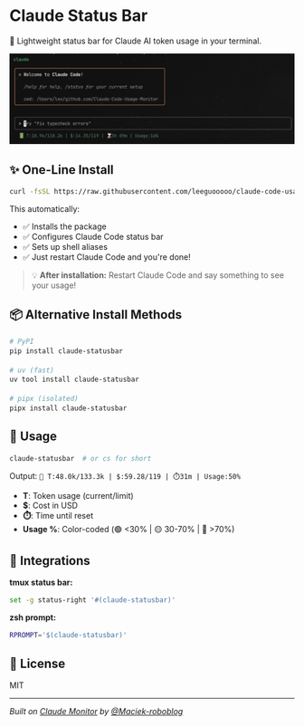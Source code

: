 # Claude Status Bar

🔋 Lightweight status bar for Claude AI token usage in your terminal.

![Claude Code Status Bar](./img.png)

## ✨ One-Line Install

```bash
curl -fsSL https://raw.githubusercontent.com/leeguooooo/claude-code-usage-bar/main/web-install.sh | bash
```

This automatically:
- ✅ Installs the package
- ✅ Configures Claude Code status bar
- ✅ Sets up shell aliases
- ✅ Just restart Claude Code and you're done!

> 💡 **After installation:** Restart Claude Code and say something to see your usage!

## 📦 Alternative Install Methods

```bash
# PyPI
pip install claude-statusbar

# uv (fast)
uv tool install claude-statusbar

# pipx (isolated)
pipx install claude-statusbar
```

## 🚀 Usage

```bash
claude-statusbar  # or cs for short
```

Output: `🔋 T:48.0k/133.3k | $:59.28/119 | ⏱️31m | Usage:50%`

- **T**: Token usage (current/limit)
- **$**: Cost in USD
- **⏱️**: Time until reset
- **Usage %**: Color-coded (🟢 <30% | 🟡 30-70% | 🔴 >70%)

## 🔧 Integrations

**tmux status bar:**
```bash
set -g status-right '#(claude-statusbar)'
```

**zsh prompt:**
```bash
RPROMPT='$(claude-statusbar)'
```

## 📄 License

MIT

---

*Built on [Claude Monitor](https://github.com/Maciek-roboblog/Claude-Code-Usage-Monitor) by [@Maciek-roboblog](https://github.com/Maciek-roboblog)*